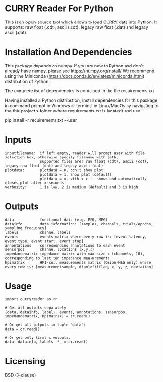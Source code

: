 # CURRY Reader For Python
This is an open-source tool which allows to load CURRY data into Python. It supports: raw float (.cdt), ascii (.cdt), legacy raw float (.dat) and legacy ascii (.dat).

# Installation And Dependencies	
This package depends on numpy. If you are new to Python and don't already have numpy, please see https://numpy.org/install/
We recommend using the Miniconda (https://docs.conda.io/en/latest/miniconda.html) distribution of Python.

The complete list of dependencies is contained in the file requirements.txt
	
Having installed a Python distribution, install dependencies for this package in command prompt in Windows or terminal in Linux/MacOs
by navigating to the this project's folder (where requirements.txt is located) and use:

pip install -r requirements.txt --user  
    
# Inputs
    inputfilename:	if left empty, reader will prompt user with file selection box, otherwise specify filename with path;
                    supported files are: raw float (cdt), ascii (cdt), legacy raw float (dat) and legacy ascii (dat)
    plotdata:       plotdata = 0, don't show plot
                    plotdata = 1, show plot (default)  
                    plotdata = x, with x > 1, shows and automatically closes plot after x seconds
    verbosity:      1 is low, 2 is medium (default) and 3 is high

# Outputs
    data            functional data (e.g. EEG, MEG)
    datainfo        data information: [samples, channels, trials/epochs, sampling frequency]
    labels          channel labels
    events          events matrix where every row is: [event latency, event type, event start, event stop]
    annontations    corresponding annotations to each event
    sensorpos       channel locations (x,y,z)
    impedancematrix impedance matrix with max size = (channels, 10), corresponding to last ten impedance measurements
    hpimatrix       HPI-coil measurements matrix (Orion-MEG only) where every row is: [measurementsample, dipolefitflag, x, y, z, deviation]
    
# Usage
    import curryreader as cr
    
    # Get all outputs separately
    (data, datainfo, labels, events, annotations, sensorpos, impedancematrix, hpimatrix) = cr.read()
  
    # Or get all outputs in tuple "data":
    data = cr.read()
  
    # Or get only first x outputs:
    data, datainfo, labels, *_ = cr.read()    

# Licensing
BSD (3-clause)
